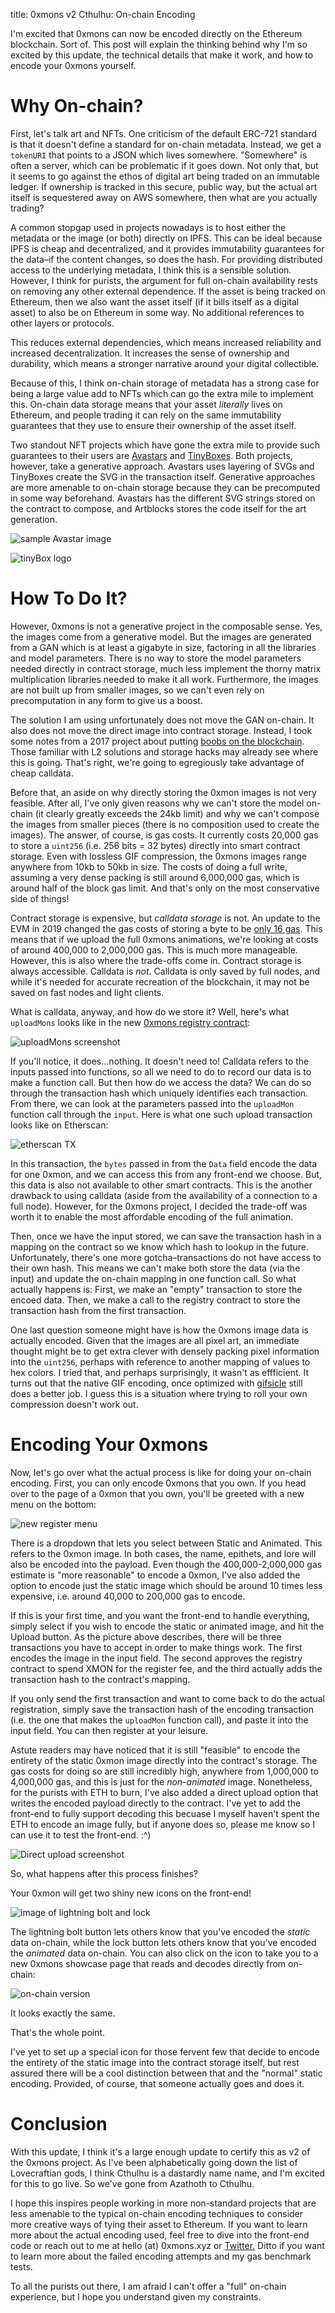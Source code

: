 title: 0xmons v2 Cthulhu: On-chain Encoding

I'm excited that 0xmons can now be encoded directly on the Ethereum blockchain. Sort of. This post will explain the thinking behind why I'm so excited by this update, the technical details that make it work, and how to encode your 0xmons yourself.

# Why On-chain?

First, let's talk art and NFTs. One criticism of the default ERC-721 standard is that it doesn't define a standard for on-chain metadata. Instead, we get a `tokenURI` that points to a JSON which lives somewhere. "Somewhere" is often a server, which can be problematic if it goes down. Not only that, but it seems to go against the ethos of digital art being traded on an immutable ledger. If ownership is tracked in this secure, public way, but the actual art itself is sequestered away on AWS somewhere, then what are you actually trading? 

A common stopgap used in projects nowadays is to host either the metadata or the image (or both) directly on IPFS. This can be ideal because IPFS is cheap and decentralized, and it provides immutability guarantees for the data–if the content changes, so does the hash. For providing distributed access to the underlying metadata, I think this is a sensible solution. However, I think for purists, the argument for full on-chain availability rests on removing any other external dependence. If the asset is being tracked on Ethereum, then we also want the asset itself (if it bills itself as a digital asset) to also be on Ethereum in some way. No additional references to other layers or protocols.

This reduces external dependencies, which means increased reliability and increased decentralization. It increases the sense of ownership and durability, which means a stronger narrative around your digital collectible.

Because of this, I think on-chain storage of metadata has a strong case for being a large value add to NFTs which can go the extra mile to implement this. On-chain data storage means that your asset *literally* lives on Ethereum, and people trading it can rely on the same immutability guarantees that they use to ensure their ownership of the asset itself.

Two standout NFT projects which have gone the extra mile to provide such guarantees to their users are [Avastars](https://twitter.com/AvaStarsNFT) and [TinyBoxes](https://twitter.com/tinyboxesETH). Both projects, however, take a generative approach. Avastars uses layering of SVGs and TinyBoxes create the SVG in the transaction itself. Generative approaches are more amenable to on-chain storage because they can be precomputed in some way beforehand. Avastars has the different SVG strings stored on the contract to compose, and Artblocks stores the code itself for the art generation.

![sample Avastar image](https://cliffordhall.com/wp-content/uploads/2020/05/Scroll-to-Discover.png)


![tinyBox logo](https://i.imgur.com/H7oN38T.png)

# How To Do It?

However, 0xmons is not a generative project in the composable sense. Yes, the images come from a generative model. But the images are generated from a GAN which is at least a gigabyte in size, factoring in all the libraries and model parameters. There is no way to store the model parameters needed directly in contract storage, much less implement the thorny matrix multiplication libraries needed to make it all work. Furthermore, the images are not built up from smaller images, so we can't even rely on precomputation in any form to give us a boost.

The solution I am using unfortunately does not move the GAN on-chain. It also does not move the direct image into contract storage. Instead, I took some notes from a 2017 project about putting [boobs on the blockchain](https://old.reddit.com/r/ethereum/comments/6qijeq/boobies_on_the_blockchain_a_practical_experiment/). Those familiar with L2 solutions and storage hacks may already see where this is going. That's right, we're going to egregiously take advantage of cheap calldata.

Before that, an aside on why directly storing the 0xmon images is not very feasible. After all, I've only given reasons why we can't store the model on-chain (it clearly greatly exceeds the 24kb limit) and why we can't compose the images from smaller pieces (there is no composition used to create the images). The answer, of course, is gas costs. It currently costs 20,000 gas to store a `uint256` (i.e. 256 bits = 32 bytes) directly into smart contract storage. Even with lossless GIF compression, the 0xmons images range anywhere from 10kb to 50kb in size. The costs of doing a full write, assuming a very dense packing is still around 6,000,000 gas, which is around half of the block gas limit. And that's only on the most conservative side of things!

Contract storage is expensive, but *calldata storage* is not. An update to the EVM in 2019 changed the gas costs of storing a byte to be [only 16 gas](https://eips.ethereum.org/EIPS/eip-2028). This means that if we upload the full 0xmons animations, we're looking at costs of around 400,000 to 2,000,000 gas. This is much more manageable. However, this is also where the trade-offs come in. Contract storage is always accessible. Calldata is *not*. Calldata is only saved by full nodes, and while it's needed for accurate recreation of the blockchain, it may not be saved on fast nodes and light clients.

What is calldata, anyway, and how do we store it? Well, here's what `uploadMons` looks like in the new [0xmons registry contract](https://etherscan.io/address/0x2d824d66e1b7ba0f73b5caf75886abf812a13e67#code):

![uploadMons screenshot](https://i.imgur.com/XjTJSkq.png)

If you'll notice, it does…nothing. It doesn't need to! Calldata refers to the inputs passed into functions, so all we need to do to record our data is to make a function call. But then how do we access the data? We can do so through the transaction hash which uniquely identifies each transaction. From there, we can look at the parameters passed into the `uploadMon` function call through the `input`. Here is what one such upload transaction looks like on Etherscan:

![etherscan TX](https://i.imgur.com/Or4kHGT.png)

In this transaction, the `bytes` passed in from the `Data` field encode the data for one 0xmon, and we can access this from any front-end we choose. But, this data is also not available to other smart contracts. This is the another drawback to using calldata (aside from the availability of a connection to a full node). However, for the 0xmons project, I decided the trade-off was worth it to enable the most affordable encoding of the full animation. 

Then, once we have the input stored, we can save the transaction hash in a mapping on the contract so we know which hash to lookup in the future. Unfortunately, there's one more gotcha–transactions do not have access to their own hash. This means we can't make both store the data (via the input) and update the on-chain mapping in one function call. So what actually happens is: First, we make an "empty" transaction to store the encoed data. Then, we make a call to the registry contract to store the transaction hash from the first transaction.

One last question someone might have is how the 0xmons image data is actually encoded. Given that the images are all pixel art, an immediate thought might be to get extra clever with densely packing pixel information into the `uint256`, perhaps with reference to another mapping of values to hex colors. I tried that, and perhaps surprisingly, it wasn't as effficient. It turns out that the native GIF encoding, once optimized with [gifsicle](https://www.lcdf.org/gifsicle/man.html) still does a better job. I guess this is a situation where trying to roll your own compression doesn't work out.

# Encoding Your 0xmons

Now, let's go over what the actual process is like for doing your on-chain encoding. First, you can only encode 0xmons that you own. If you head over to the page of a 0xmon that you own, you'll be greeted with a new menu on the bottom:

![new register menu](https://i.imgur.com/xrRQrK7.png)

There is a dropdown that lets you select between Static and Animated. This refers to the 0xmon image. In both cases, the name, epithets, and lore will also be encoded into the payload. Even though the 400,000-2,000,000 gas estimate is "more reasonable" to encode a 0xmon, I've also added the option to encode just the static image which should be around 10 times less expensive, i.e. around 40,000 to 200,000 gas to encode.

If this is your first time, and you want the front-end to handle everything, simply select if you wish to encode the static or animated image, and hit the Upload button. As the picture above describes, there will be three transactions you have to accept in order to make things work. The first encodes the image in the input field. The second approves the registry contract to spend XMON for the register fee, and the third actually adds the transaction hash to the contract's mapping.

If you only send the first transaction and want to come back to do the actual registration, simply save the transaction hash of the encoding transaction (i.e. the one that makes the `uploadMon` function call), and paste it into the input field. You can then register at your leisure.

Astute readers may have noticed that it is still "feasible" to encode the entirety of the static 0xmon image directly into the contract's storage. The gas costs for doing so are still incredibly high, anywhere from 1,000,000 to 4,000,000 gas, and this is just for the *non-animated* image. Nonetheless, for the purists with ETH to burn, I've also added a direct upload option that writes the encoded payload directly to the contract. I've yet to add the front-end to fully support decoding this becuase I myself haven't spent the ETH to encode an image fully, but if anyone does so, please me know so I can use it to test the front-end. :^)

![Direct upload screenshot](https://i.imgur.com/OZJAmUG.png)

So, what happens after this process finishes?

Your 0xmon will get two shiny new icons on the front-end!

![image of lightning bolt and lock](https://i.imgur.com/XSNQLlQ.png)

The lightning bolt button lets others know that you've encoded the *static* data on-chain, while the lock button lets others know that you've encoded the *animated* data on-chain. You can also click on the icon to take you to a new 0xmons showcase page that reads and decodes directly from on-chain:

![on-chain version](https://i.imgur.com/dWMsjd4.png)

It looks exactly the same.

That's the whole point.

I've yet to set up a special icon for those fervent few that decide to encode the entirety of the static image into the contract storage itself, but rest assured there will be a cool distinction between that and the "normal" static encoding. Provided, of course, that someone actually goes and does it.

# Conclusion

With this update, I think it's a large enough update to certify this as v2 of the 0xmons project. As I've been alphabetically going down the list of Lovecraftian gods, I think Cthulhu is a dastardly name name, and I'm excited for this to go live. So we've gone from Azathoth to Cthulhu. 

I hope this inspires people working in more non-standard projects that are less amenable to the typical on-chain encoding techniques to consider more creative ways of tying their asset to Ethereum. If you want to learn more about the actual encoding used, feel free to dive into the front-end code or reach out to me at hello (at) 0xmons.xyz or [Twitter.](https://twitter.com/0xmons) Ditto if you want to learn more about the failed encoding attempts and my gas benchmark tests.

To all the purists out there, I am afraid I can't offer a "full" on-chain experience, but I hope you understand given my constraints.